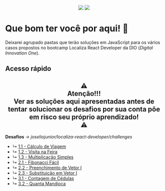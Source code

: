 <p align="center">
  <img src="https://badges.pufler.dev/created/joseliojunior/localiza-react-developer">
  <img src="https://badges.pufler.dev/updated/joseliojunior/localiza-react-developer">
</p>

# Que bom ter você por aqui! 🤩

Deixarei agrupado pastas que terão soluções em JavaScript para os vários casos propostos no bootcamp Localiza React Developer da DIO (*Digital Innovation One*).

## Acesso rápido

<h2 align="center">⚠ <br>Atenção!!!<br>Ver as soluções aqui apresentadas antes de tentar solucionar os desafios por sua conta põe em risco seu próprio aprendizado!<br> ⚠</h2>

**Desafios** → *joseliojunior/localiza-react-developer/challenges*

- ↳	[1.1 - Cálculo de Viagem]()
- ↳	[1.2 - Visita na Feira]()
- ↳	[1.3 - Multiplicação Simples]()
- ↳	[2.1 - Fibonacci Fácil]()
- ↳	[2.2 - Preenchimento de Vetor I]()
- ↳	[2.3 - Substituição em Vetor I]()
- ↳	[3.1 - Contagem de Cédulas]()
- ↳	[3.2 - Quanta Mandioca](https://github.com/joseliojunior/MRV-Front-End-SPA-Developer/blob/main/challenges/thirdgroup/03.%20Quanta%20Mandioca.js)